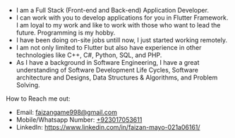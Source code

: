 - I am a Full Stack (Front-end and Back-end) Application Developer. 
- I can work with you to develop applications for you in Flutter Framework. I am loyal to my work and like to work with those who want to lead the future. Programming is my hobby.
- I have been doing on-site jobs untill now, I just started working remotely.
- I am not only limited to Flutter but also have experience in other technologies like C++, C#, Python, SQL, and PHP.
- As I have a background in Software Engineering, I have a great understanding of Software Development Life Cycles, Software architecture and Designs, Data Structures & Algorithms, and Problem Solving.

How to Reach me out:

- Email: faizangame998@gmail.com
- Mobile/Whatsapp Number: [+923017053611](https://wa.me/390000000000?text=Hello,%20how%20are%20you%20doing%20today)
- LinkedIn: https://www.linkedin.com/in/faizan-mayo-021a06161/
